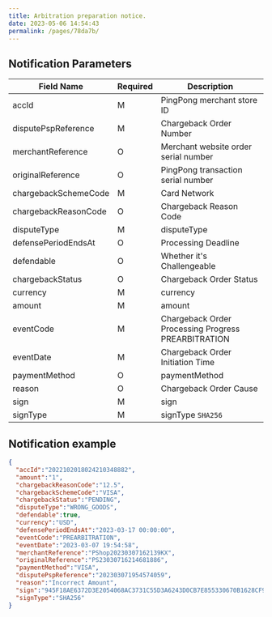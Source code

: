 ```yaml
---
title: Arbitration preparation notice.
date: 2023-05-06 14:54:43
permalink: /pages/78da7b/
---
```




## Notification Parameters

| Field Name           | Required | Description                                         |
|----------------------|----------|-----------------------------------------------------|
| accId                | M        | PingPong merchant store ID                          |
| disputePspReference  | M        | Chargeback Order Number                             |
| merchantReference    | O        | Merchant website order serial number                |
| originalReference    | O        | PingPong transaction serial number                  |
| chargebackSchemeCode | M        | Card Network                                        |
| chargebackReasonCode | O        | Chargeback Reason Code                              |
| disputeType          | M        | disputeType                                         |
| defensePeriodEndsAt  | O        | Processing Deadline                                 |
| defendable           | O        | Whether it's Challengeable                          |
| chargebackStatus     | O        | Chargeback Order Status                             |
| currency             | M        | currency                                            |
| amount               | M        | amount                                              |
| eventCode            | M        | Chargeback Order Processing Progress PREARBITRATION |
| eventDate            | M        | Chargeback Order Initiation Time                    |
| paymentMethod        | O        | paymentMethod                                       |
| reason               | O        | Chargeback Order Cause                              |
| sign                 | M        | sign                                                |
| signType             | M        | signType `SHA256`                                   |

## Notification example

```json
{
  "accId":"2022102018024210348882",
  "amount":"1",
  "chargebackReasonCode":"12.5",
  "chargebackSchemeCode":"VISA",
  "chargebackStatus":"PENDING",
  "disputeType":"WRONG_GOODS",
  "defendable":true,
  "currency":"USD",
  "defensePeriodEndsAt":"2023-03-17 00:00:00",
  "eventCode":"PREARBITRATION",
  "eventDate":"2023-03-07 19:54:58",
  "merchantReference":"PShop20230307162139KX",
  "originalReference":"PS23030716214681886",
  "paymentMethod":"VISA",
  "disputePspReference":"202303071954574059",
  "reason":"Incorrect Amount",
  "sign":"945F18AE6372D3E2054068AC3731C55D3A6243D0CB7E855330670B1628CF9C44 ",
  "signType":"SHA256"
}
```